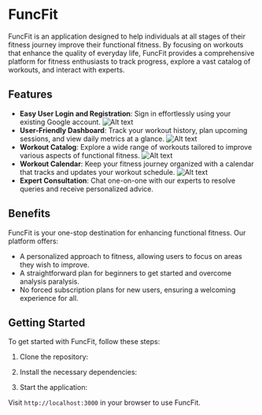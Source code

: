 # FuncFit

FuncFit is an application designed to help individuals at all stages of their fitness journey improve their functional fitness. By focusing on workouts that enhance the quality of everyday life, FuncFit provides a comprehensive platform for fitness enthusiasts to track progress, explore a vast catalog of workouts, and interact with experts.

## Features

- **Easy User Login and Registration**: Sign in effortlessly using your existing Google account.
  ![Alt text]("./Images/login.png" "Optional title")
- **User-Friendly Dashboard**: Track your workout history, plan upcoming sessions, and view daily metrics at a glance.
  ![Alt text]("./Images/home.png" "Optional title")
- **Workout Catalog**: Explore a wide range of workouts tailored to improve various aspects of functional fitness.
  ![Alt text]("./Images/exercise.png" "Optional title")
- **Workout Calendar**: Keep your fitness journey organized with a calendar that tracks and updates your workout schedule.
  ![Alt text]("./Images/calender.png" "Optional title")
- **Expert Consultation**: Chat one-on-one with our experts to resolve queries and receive personalized advice.

## Benefits

FuncFit is your one-stop destination for enhancing functional fitness. Our platform offers:

- A personalized approach to fitness, allowing users to focus on areas they wish to improve.
- A straightforward plan for beginners to get started and overcome analysis paralysis.
- No forced subscription plans for new users, ensuring a welcoming experience for all.

## Getting Started

To get started with FuncFit, follow these steps:

1. Clone the repository:

2. Install the necessary dependencies:

3. Start the application:

Visit `http://localhost:3000` in your browser to use FuncFit.
